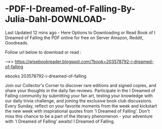 # -PDF-I-Dreamed-of-Falling-By-Julia-Dahl-DOWNLOAD-
Last Updated 12 mins ago - Here Options to Downloading or Read Book of I Dreamed of Falling the PDF online for free on Server Amazon, Reddit, Goodreads.
 
Follow url below to download or read :
 
-->> https://wisebookreader.blogspot.com/?book=203578792-i-dreamed-of-falling
 
ebooks 203578792-i-dreamed-of-falling
 
Join our Collector's Corner to discover rare editions and signed copies, and share your thoughts in the daily fan reviews.
Participate in the I Dreamed of Falling community by submitting your fan art, testing your knowledge with our daily trivia challenge, and joining the exclusive book club discussions.
Every Sunday, reflect on your favorite moments from the week and kickstart the new week with inspirational quotes from 'I Dreamed of Falling'. Don't miss this chance to be a part of the literary phenomenon - your adventure with 'I Dreamed of Falling' awaits! I Dreamed of Falling.
